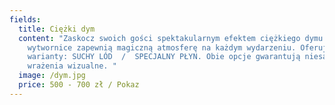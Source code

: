 ```yaml
---
fields:
  title: Ciężki dym
  content: "Zaskocz swoich gości spektakularnym efektem ciężkiego dymu! Nasze
    wytwornice zapewnią magiczną atmosferę na każdym wydarzeniu. Oferujemy dwa
    warianty: SUCHY LÓD  /  SPECJALNY PŁYN. Obie opcje gwarantują niesamowite
    wrażenia wizualne. "
  image: /dym.jpg
  price: 500 - 700 zł / Pokaz
---
```


